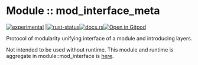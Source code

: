 <!-- {{# generate.module_header{} #}} -->

# Module :: mod_interface_meta
<!--{ generate.module_header.start() }-->
 [![experimental](https://raster.shields.io/static/v1?label=&message=experimental&color=orange)](https://github.com/emersion/stability-badges#experimental) |[![rust-status](https://github.com/Wandalen/wTools/actions/workflows/module_mod_interface_meta_push.yml/badge.svg)](https://github.com/Wandalen/wTools/actions/workflows/module_mod_interface_meta_push.yml)[![docs.rs](https://img.shields.io/docsrs/mod_interface_meta?color=e3e8f0&logo=docs.rs)](https://docs.rs/mod_interface_meta)[![Open in Gitpod](https://raster.shields.io/static/v1?label=try&message=online&color=eee&logo=gitpod&logoColor=eee)](https://gitpod.io/#RUN_PATH=.,SAMPLE_FILE=sample%2Frust%2Fmod_interface_meta_trivial%2Fsrc%2Fmain.rs,RUN_POSTFIX=--example%20mod_interface_meta_trivial/https://github.com/Wandalen/wTools)
<!--{ generate.module_header.end }-->

Protocol of modularity unifying interface of a module and introducing layers.

Not intended to be used without runtime. This module and runtime is aggregate in module::mod_interface is [here](https://github.com/Wandalen/wTools/tree/master/module/core/mod_interface).
